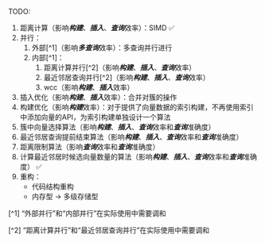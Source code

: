 TODO:

1. 距离计算（影响***构建***、***插入***、***查询***效率）：SIMD ✅
2. 并行：
    1. 外部[^1]（影响***多查询***效率）：多查询并行进行
    2. 内部[^1]：
        1. 距离计算并行[^2]（影响***构建***、***插入***、***查询***效率）
        2. 最近邻居查询并行[^2]（影响***构建***、***插入***、***查询***效率）
        3. wcc（影响***构建***、***插入***效率）
3. 插入优化（影响***构建***、***插入***效率）：合并对簇的操作
4. 构建优化（影响***构建***效率）：对于提供了向量数据的索引构建，不再使用索引中添加向量的API，为索引构建单独设计一个算法
5. 簇中向量选择算法（影响***构建***、***插入***、***查询***效率和***查询***准确度）
6. 最近邻居查询提前结束算法（影响***构建***、***插入***、***查询***效率和***查询***准确度）
7. 距离限制算法（影响***查询***效率和***查询***准确度）
8. 计算最近邻居时候选向量数量的算法（影响***构建***、***插入***、***查询***效率和***查询***准确度） ✅
9. 重构：
    - 代码结构重构
    - 内存型 -> 多级存储型

[^1] “外部并行”和“内部并行”在实际使用中需要调和

[^2] “距离计算并行”和“最近邻居查询并行”在实际使用中需要调和
